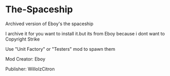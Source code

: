 # The-Spaceship
Archived version of Eboy's the spaceship

I archive it for you want to install it.but its from Eboy because i dont want to Copyright Strike

Use "Unit Factory" or "Testers" mod to spawn them

Mod Creator: Eboy

Publisher: WilloIzCitron
